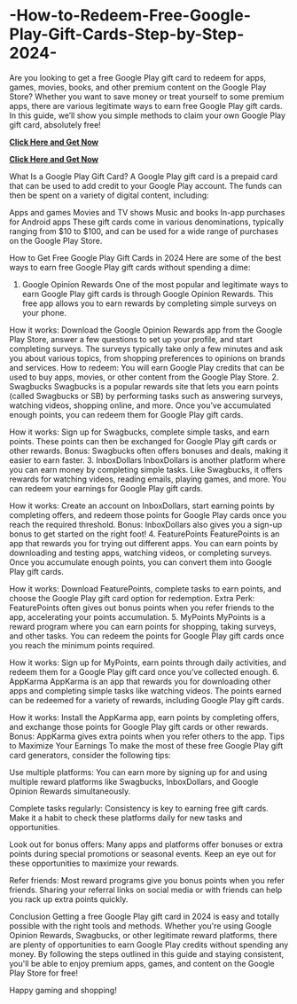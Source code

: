 # -How-to-Redeem-Free-Google-Play-Gift-Cards-Step-by-Step-2024-
Are you looking to get a free Google Play gift card to redeem for apps, games, movies, books, and other premium content on the Google Play Store? Whether you want to save money or treat yourself to some premium apps, there are various legitimate ways to earn free Google Play gift cards. In this guide, we’ll show you simple methods to claim your own Google Play gift card, absolutely free!


**[Click Here and Get Now](https://offer.tq24k.com/google-play/)**


**[Click Here and Get Now](https://offer.tq24k.com/all-gift-card/)**



What Is a Google Play Gift Card?
A Google Play gift card is a prepaid card that can be used to add credit to your Google Play account. The funds can then be spent on a variety of digital content, including:

Apps and games
Movies and TV shows
Music and books
In-app purchases for Android apps
These gift cards come in various denominations, typically ranging from $10 to $100, and can be used for a wide range of purchases on the Google Play Store.

How to Get Free Google Play Gift Cards in 2024
Here are some of the best ways to earn free Google Play gift cards without spending a dime:

1. Google Opinion Rewards
One of the most popular and legitimate ways to earn Google Play gift cards is through Google Opinion Rewards. This free app allows you to earn rewards by completing simple surveys on your phone.

How it works: Download the Google Opinion Rewards app from the Google Play Store, answer a few questions to set up your profile, and start completing surveys. The surveys typically take only a few minutes and ask you about various topics, from shopping preferences to opinions on brands and services.
How to redeem: You will earn Google Play credits that can be used to buy apps, movies, or other content from the Google Play Store.
2. Swagbucks
Swagbucks is a popular rewards site that lets you earn points (called Swagbucks or SB) by performing tasks such as answering surveys, watching videos, shopping online, and more. Once you’ve accumulated enough points, you can redeem them for Google Play gift cards.

How it works: Sign up for Swagbucks, complete simple tasks, and earn points. These points can then be exchanged for Google Play gift cards or other rewards.
Bonus: Swagbucks often offers bonuses and deals, making it easier to earn faster.
3. InboxDollars
InboxDollars is another platform where you can earn money by completing simple tasks. Like Swagbucks, it offers rewards for watching videos, reading emails, playing games, and more. You can redeem your earnings for Google Play gift cards.

How it works: Create an account on InboxDollars, start earning points by completing offers, and redeem those points for Google Play cards once you reach the required threshold.
Bonus: InboxDollars also gives you a sign-up bonus to get started on the right foot!
4. FeaturePoints
FeaturePoints is an app that rewards you for trying out different apps. You can earn points by downloading and testing apps, watching videos, or completing surveys. Once you accumulate enough points, you can convert them into Google Play gift cards.

How it works: Download FeaturePoints, complete tasks to earn points, and choose the Google Play gift card option for redemption.
Extra Perk: FeaturePoints often gives out bonus points when you refer friends to the app, accelerating your points accumulation.
5. MyPoints
MyPoints is a reward program where you can earn points for shopping, taking surveys, and other tasks. You can redeem the points for Google Play gift cards once you reach the minimum points required.

How it works: Sign up for MyPoints, earn points through daily activities, and redeem them for a Google Play gift card once you’ve collected enough.
6. AppKarma
AppKarma is an app that rewards you for downloading other apps and completing simple tasks like watching videos. The points earned can be redeemed for a variety of rewards, including Google Play gift cards.

How it works: Install the AppKarma app, earn points by completing offers, and exchange those points for Google Play gift cards or other rewards.
Bonus: AppKarma gives extra points when you refer others to the app.
Tips to Maximize Your Earnings
To make the most of these free Google Play gift card generators, consider the following tips:

Use multiple platforms: You can earn more by signing up for and using multiple reward platforms like Swagbucks, InboxDollars, and Google Opinion Rewards simultaneously.

Complete tasks regularly: Consistency is key to earning free gift cards. Make it a habit to check these platforms daily for new tasks and opportunities.

Look out for bonus offers: Many apps and platforms offer bonuses or extra points during special promotions or seasonal events. Keep an eye out for these opportunities to maximize your rewards.

Refer friends: Most reward programs give you bonus points when you refer friends. Sharing your referral links on social media or with friends can help you rack up extra points quickly.

Conclusion
Getting a free Google Play gift card in 2024 is easy and totally possible with the right tools and methods. Whether you're using Google Opinion Rewards, Swagbucks, or other legitimate reward platforms, there are plenty of opportunities to earn Google Play credits without spending any money. By following the steps outlined in this guide and staying consistent, you'll be able to enjoy premium apps, games, and content on the Google Play Store for free!

Happy gaming and shopping!
